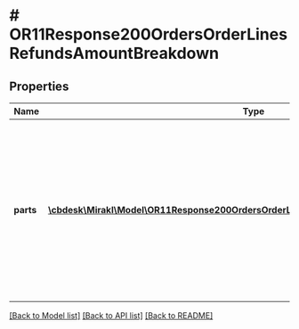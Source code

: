 # # OR11Response200OrdersOrderLinesRefundsAmountBreakdown

## Properties

Name | Type | Description | Notes
------------ | ------------- | ------------- | -------------
**parts** | [**\cbdesk\Mirakl\Model\OR11Response200OrdersOrderLinesRefundsAmountBreakdownParts[]**](OR11Response200OrdersOrderLinesRefundsAmountBreakdownParts.md) | The parts which constitute the total amount. &lt;br/&gt;Each part can have different invoicing rules. The sum of the amount of each part is equal to the total amount. Multiple parts can be returned in tax mode TAX_INCLUDED. | [optional]

[[Back to Model list]](../../README.md#models) [[Back to API list]](../../README.md#endpoints) [[Back to README]](../../README.md)
